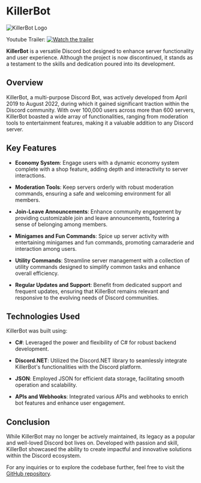 # KillerBot

![KillerBot Logo](https://yt3.googleusercontent.com/ytc/AIf8zZTaFvoH5VBKvX0JnAzlxFLchc_mON6a_gLySF9u=s176-c-k-c0x00ffffff-no-rj)

Youtube Trailer:
[![Watch the trailer](https://i9.ytimg.com/vi_webp/1D4B9EFbSGk/mqdefault.webp?v=5d1f7b73&sqp=CKzGm64G&rs=AOn4CLA0eTx9tsopMlrJZw4SDWPIBCncYA)](https://www.youtube.com/watch?v=1D4B9EFbSGk)

**KillerBot** is a versatile Discord bot designed to enhance server functionality and user experience. Although the project is now discontinued, it stands as a testament to the skills and dedication poured into its development.

## Overview

KillerBot, a multi-purpose Discord Bot, was actively developed from April 2019 to August 2022, during which it gained significant traction within the Discord community. With over 100,000 users across more than 600 servers, KillerBot boasted a wide array of functionalities, ranging from moderation tools to entertainment features, making it a valuable addition to any Discord server.

## Key Features

- **Economy System**: Engage users with a dynamic economy system complete with a shop feature, adding depth and interactivity to server interactions.
  
- **Moderation Tools**: Keep servers orderly with robust moderation commands, ensuring a safe and welcoming environment for all members.
  
- **Join-Leave Announcements**: Enhance community engagement by providing customizable join and leave announcements, fostering a sense of belonging among members.
  
- **Minigames and Fun Commands**: Spice up server activity with entertaining minigames and fun commands, promoting camaraderie and interaction among users.
  
- **Utility Commands**: Streamline server management with a collection of utility commands designed to simplify common tasks and enhance overall efficiency.
  
- **Regular Updates and Support**: Benefit from dedicated support and frequent updates, ensuring that KillerBot remains relevant and responsive to the evolving needs of Discord communities.

## Technologies Used

KillerBot was built using:

- **C#**: Leveraged the power and flexibility of C# for robust backend development.
  
- **Discord.NET**: Utilized the Discord.NET library to seamlessly integrate KillerBot's functionalities with the Discord platform.
  
- **JSON**: Employed JSON for efficient data storage, facilitating smooth operation and scalability.
  
- **APIs and Webhooks**: Integrated various APIs and webhooks to enrich bot features and enhance user engagement.

## Conclusion

While KillerBot may no longer be actively maintained, its legacy as a popular and well-loved Discord bot lives on. Developed with passion and skill, KillerBot showcased the ability to create impactful and innovative solutions within the Discord ecosystem.

For any inquiries or to explore the codebase further, feel free to visit the [GitHub repository](https://github.com/EzzatBoukhary/KillerBot).
